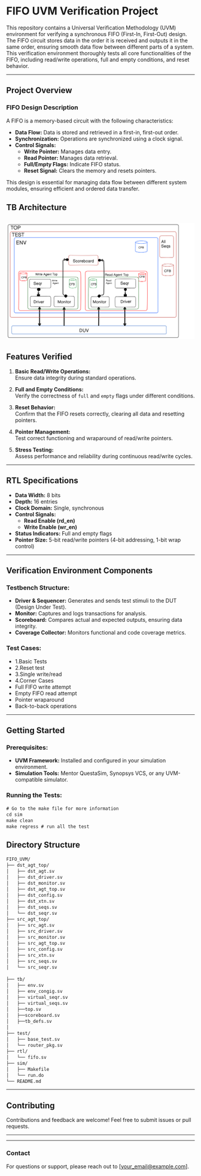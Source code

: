 
# FIFO UVM Verification Project

This repository contains a Universal Verification Methodology (UVM) environment for verifying a synchronous FIFO (First-In, First-Out) design. The FIFO circuit stores data in the order it is received and outputs it in the same order, ensuring smooth data flow between different parts of a system. This verification environment thoroughly tests all core functionalities of the FIFO, including read/write operations, full and empty conditions, and reset behavior.

---

## Project Overview

### FIFO Design Description
A FIFO is a memory-based circuit with the following characteristics:
- **Data Flow:** Data is stored and retrieved in a first-in, first-out order.
- **Synchronization:** Operations are synchronized using a clock signal.
- **Control Signals:**  
  - **Write Pointer:** Manages data entry.  
  - **Read Pointer:** Manages data retrieval.  
  - **Full/Empty Flags:** Indicate FIFO status.  
  - **Reset Signal:** Clears the memory and resets pointers.

This design is essential for managing data flow between different system modules, ensuring efficient and ordered data transfer.

## TB Architecture 
![FIFO TB Architecture](TB.png)
---

## Features Verified

1. **Basic Read/Write Operations:**  
   Ensure data integrity during standard operations.

2. **Full and Empty Conditions:**  
   Verify the correctness of `full` and `empty` flags under different conditions.

3. **Reset Behavior:**  
   Confirm that the FIFO resets correctly, clearing all data and resetting pointers.

4. **Pointer Management:**  
   Test correct functioning and wraparound of read/write pointers.

5. **Stress Testing:**  
   Assess performance and reliability during continuous read/write cycles.

---

## RTL Specifications

- **Data Width:** 8 bits  
- **Depth:** 16 entries  
- **Clock Domain:** Single, synchronous  
- **Control Signals:**  
  - **Read Enable (rd_en)**  
  - **Write Enable (wr_en)**  
- **Status Indicators:** Full and empty flags  
- **Pointer Size:** 5-bit read/write pointers (4-bit addressing, 1-bit wrap control)  

---

## Verification Environment Components

### Testbench Structure:
- **Driver & Sequencer:** Generates and sends test stimuli to the DUT (Design Under Test).  
- **Monitor:** Captures and logs transactions for analysis.  
- **Scoreboard:** Compares actual and expected outputs, ensuring data integrity.  
- **Coverage Collector:** Monitors functional and code coverage metrics.  

### Test Cases:
* 1.Basic Tests
* 2.Reset test
* 3.Single write/read
* 4.Corner Cases
* Full FIFO write attempt
* Empty FIFO read attempt
* Pointer wraparound
* Back-to-back operations
---

## Getting Started

### Prerequisites:
- **UVM Framework:** Installed and configured in your simulation environment.  
- **Simulation Tools:** Mentor QuestaSim, Synopsys VCS, or any UVM-compatible simulator.  

### Running the Tests:

```
# Go to the make file for more information
cd sim
make clean
make regress # run all the test
```
## Directory Structure
```
FIFO_UVM/
├── dst_agt_top/
│   ├── dst_agt.sv
│   ├── dst_driver.sv
│   ├── dst_monitor.sv
│   ├── dst_agt_top.sv
│   ├── dst_config.sv
│   ├── dst_xtn.sv
│   ├── dst_seqs.sv
│   └── dst_seqr.sv
├── src_agt_top/
│   ├── src_agt.sv
│   ├── src_driver.sv
│   ├── src_monitor.sv
│   ├── src_agt_top.sv
│   ├── src_config.sv
│   ├── src_xtn.sv
│   ├── src_seqs.sv
│   └── src_seqr.sv

├── tb/
│   ├── env.sv
│   ├── env_congig.sv
│   ├── virtual_seqr.sv
│   ├── virtual_seqs.sv
│   ├──top.sv
│   ├──scoreboard.sv
│   ├──tb_defs.sv
│   
├── test/
│   ├── base_test.sv
│   └── router_pkg.sv
├── rtl/
│   └── fifo.sv
├── sim/
│   ├── Makefile
│   └── run.do
└── README.md

```
---

## Contributing
Contributions and feedback are welcome! Feel free to submit issues or pull requests.

---

---

### Contact
For questions or support, please reach out to [your_email@example.com].
